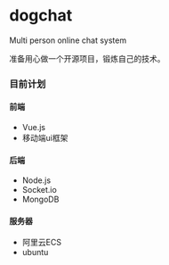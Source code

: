 # dogchat
Multi person online chat system

准备用心做一个开源项目，锻炼自己的技术。

### 目前计划
#### 前端
- Vue.js
- 移动端ui框架
#### 后端
- Node.js
- Socket.io
- MongoDB
#### 服务器
- 阿里云ECS
- ubuntu
